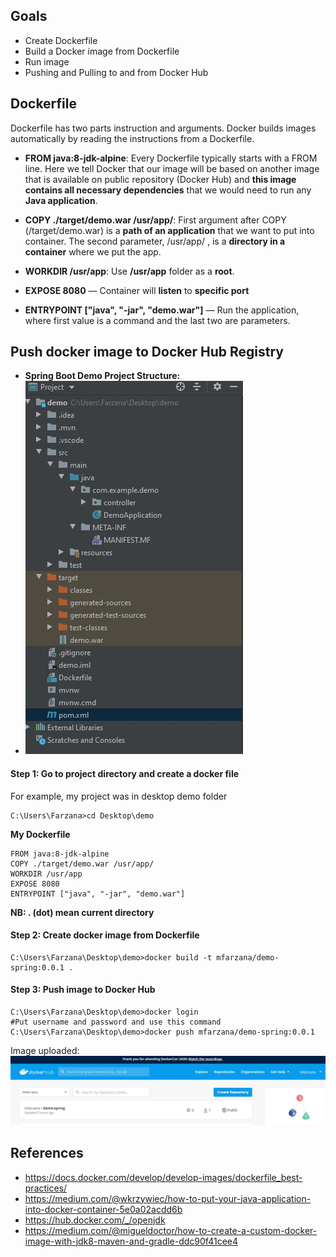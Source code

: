 ## Goals
- Create Dockerfile 
- Build a Docker image from Dockerfile
- Run image
- Pushing and Pulling to and from Docker Hub

## Dockerfile
Dockerfile has two parts instruction and arguments. Docker builds images automatically by reading the instructions from a Dockerfile. 
- **FROM java:8-jdk-alpine**: Every Dockerfile typically starts with a FROM line. Here we tell Docker that our image will be based on another image that is available on public repository (Docker Hub) and **this image  contains all necessary dependencies** that we would need to run any **Java application**.

- **COPY ./target/demo.war /usr/app/**: First argument after COPY (/target/demo.war) is a **path of an application** that we want to put into container. The second parameter, /usr/app/ , is a **directory in a container** where we put the app.

- **WORKDIR /usr/app**: Use **/usr/app** folder as a **root**.
- **EXPOSE 8080** — Container will **listen** to **specific port**

- **ENTRYPOINT ["java", "-jar", "demo.war"]** —  Run the application, where first value is a command and the last two are parameters.

## Push docker image to Docker Hub Registry
- **Spring Boot Demo Project Structure:**
- ![enter image description here](https://github.com/Mfarzana/docker-learning/blob/master/images/demo-project-structure.jpg)
#### Step 1: Go to project directory and create a docker file 
 For example, my project was in desktop demo folder
  ```
  C:\Users\Farzana>cd Desktop\demo
  ```
  **My  Dockerfile** 
	
	FROM java:8-jdk-alpine
	COPY ./target/demo.war /usr/app/
	WORKDIR /usr/app
	EXPOSE 8080
	ENTRYPOINT ["java", "-jar", "demo.war"]
	
 **NB:  . (dot) mean current directory** 
####  Step 2: Create docker image from Dockerfile
 ```
 C:\Users\Farzana\Desktop\demo>docker build -t mfarzana/demo-spring:0.0.1 . 
 ```

#### Step 3: Push image to Docker Hub
```
C:\Users\Farzana\Desktop\demo>docker login 
#Put username and password and use this command
C:\Users\Farzana\Desktop\demo>docker push mfarzana/demo-spring:0.0.1
 ```
 Image  uploaded: ![](https://github.com/Mfarzana/docker-learning/blob/master/images/demo-spring-dockerhub.jpg)
  




## References
- https://docs.docker.com/develop/develop-images/dockerfile_best-practices/
- https://medium.com/@wkrzywiec/how-to-put-your-java-application-into-docker-container-5e0a02acdd6b
- https://hub.docker.com/_/openjdk
- https://medium.com/@migueldoctor/how-to-create-a-custom-docker-image-with-jdk8-maven-and-gradle-ddc90f41cee4

<!--stackedit_data:
eyJoaXN0b3J5IjpbLTM3Mjc1ODk4MSwxMjI0NzI5MjcyLC0xMT
YyNDUwNjA4LC0yMTI3NDYwMzYwLDE3MTkzNjM1ODQsMTQzMTk2
NzgyLDkwNDM4MjA3NSwtNTgyOTE2Mjg2LDEzNzcyMzIzODAsMT
cwMDg1OTc5MywtMTYyMDAxMjQ0NCw2MjA3Mjk5MDYsMTM1MTE2
Mjc4OSwxMDMyMTEyNzUzLC0xMTAzMDc0Njc3LC03NzE3MDQzOD
gsLTIwOTYzMjI4MzYsMTM3MzEwMDY1NiwtMjExNDE0NzcwMiw4
MTI2ODczOTZdfQ==
-->